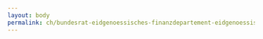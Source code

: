 ```yaml
---
layout: body
permalink: ch/bundesrat-eidgenoessisches-finanzdepartement-eidgenoessisches-personalamt-direktion-vertrauensstelle-fuer-das-bundespersonal/
---
```


